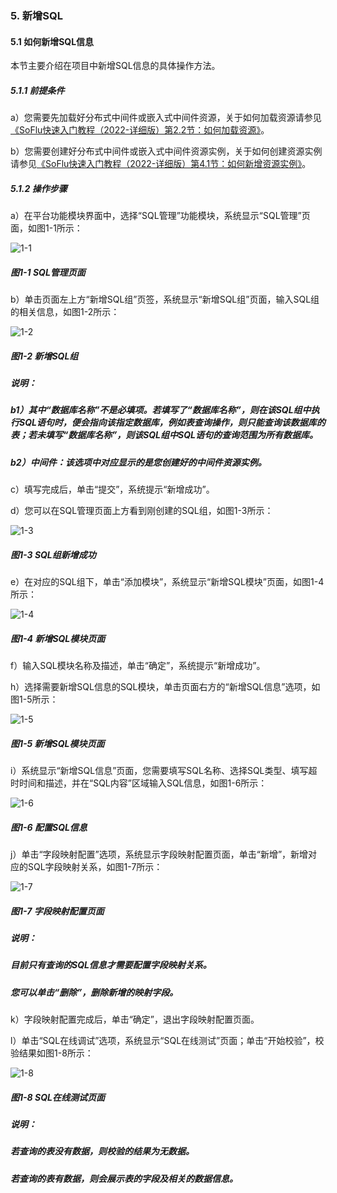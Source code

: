 ### 5. 新增SQL

#### 5.1 如何新增SQL信息

本节主要介绍在项目中新增SQL信息的具体操作方法。

##### 5.1.1 前提条件

a）您需要先加载好分布式中间件或嵌入式中间件资源，关于如何加载资源请参见[《SoFlu快速入门教程（2022-详细版）第2.2节：如何加载资源》](https://gitee.com/feisuanyz/SoFlu-adp/blob/master/SoFlu%EF%BC%88%E5%90%8E%E7%AB%AF%EF%BC%89%E5%85%A8%E8%87%AA%E5%8A%A8%E5%BC%80%E5%8F%91%E5%B9%B3%E5%8F%B0%E6%95%99%E7%A8%8B/SoFlu%EF%BC%88%E5%90%8E%E7%AB%AF%EF%BC%89%E5%BF%AB%E9%80%9F%E5%85%A5%E9%97%A8%E6%95%99%E7%A8%8B/SoFlu%E5%BF%AB%E9%80%9F%E5%85%A5%E9%97%A8%E6%95%99%E7%A8%8B%EF%BC%882022-%E8%AF%A6%E7%BB%86%E7%89%88%EF%BC%89/2.%20%E5%88%9B%E5%BB%BA%E9%A1%B9%E7%9B%AE/2.%20%E5%A6%82%E4%BD%95%E5%8A%A0%E8%BD%BD%E8%B5%84%E6%BA%90.md)。

b）您需要创建好分布式中间件或嵌入式中间件资源实例，关于如何创建资源实例请参见[《SoFlu快速入门教程（2022-详细版）第4.1节：如何新增资源实例》](https://gitee.com/feisuanyz/SoFlu-adp/blob/master/SoFlu%EF%BC%88%E5%90%8E%E7%AB%AF%EF%BC%89%E5%85%A8%E8%87%AA%E5%8A%A8%E5%BC%80%E5%8F%91%E5%B9%B3%E5%8F%B0%E6%95%99%E7%A8%8B/SoFlu%EF%BC%88%E5%90%8E%E7%AB%AF%EF%BC%89%E5%BF%AB%E9%80%9F%E5%85%A5%E9%97%A8%E6%95%99%E7%A8%8B/SoFlu%E5%BF%AB%E9%80%9F%E5%85%A5%E9%97%A8%E6%95%99%E7%A8%8B%EF%BC%882022-%E8%AF%A6%E7%BB%86%E7%89%88%EF%BC%89/4.%20%E5%88%9B%E5%BB%BA%E8%B5%84%E6%BA%90%E5%AE%9E%E4%BE%8B/1.%20%E5%A6%82%E4%BD%95%E6%96%B0%E5%A2%9E%E8%B5%84%E6%BA%90%E5%AE%9E%E4%BE%8B.md)。

##### 5.1.2 操作步骤

a）在平台功能模块界面中，选择“SQL管理”功能模块，系统显示“SQL管理”页面，如图1-1所示：

![1-1](https://www.feisuanyz.com/fsimage/ks-image/ks_7-0_img.png)

##### 图1-1 SQL管理页面

b）单击页面左上方“新增SQL组”页签，系统显示“新增SQL组”页面，输入SQL组的相关信息，如图1-2所示：

![1-2](https://www.feisuanyz.com/fsimage/ks-image/ks_7-1_img.png)

##### 图1-2 新增SQL组

##### 说明：

##### b1）其中“数据库名称”不是必填项。若填写了“数据库名称”，则在该SQL组中执行SQL语句时，便会指向该指定数据库，例如表查询操作，则只能查询该数据库的表；若未填写“数据库名称”，则该SQL组中SQL语句的查询范围为所有数据库。

##### b2）中间件：该选项中对应显示的是您创建好的中间件资源实例。

c）填写完成后，单击“提交”，系统提示“新增成功”。

d）您可以在SQL管理页面上方看到刚创建的SQL组，如图1-3所示：

![1-3](https://www.feisuanyz.com/fsimage/ks-image/ks_7-2_img.png)

##### 图1-3 SQL组新增成功

e）在对应的SQL组下，单击“添加模块”，系统显示“新增SQL模块”页面，如图1-4所示：

![1-4](https://www.feisuanyz.com/fsimage/ks-image/ks_7-3_img.png)

##### 图1-4 新增SQL模块页面

f）输入SQL模块名称及描述，单击“确定”，系统提示“新增成功”。

h）选择需要新增SQL信息的SQL模块，单击页面右方的“新增SQL信息”选项，如图1-5所示：

![1-5](https://www.feisuanyz.com/fsimage/ks-image/ks_7-3_img.png)

##### 图1-5 新增SQL模块页面

i）系统显示“新增SQL信息”页面，您需要填写SQL名称、选择SQL类型、填写超时时间和描述，并在“SQL内容”区域输入SQL信息，如图1-6所示：

![1-6](https://www.feisuanyz.com/fsimage/ks-image/ks_7-5_img.png)

##### 图1-6 配置SQL信息

j）单击“字段映射配置”选项，系统显示字段映射配置页面，单击“新增”，新增对应的SQL字段映射关系，如图1-7所示：

![1-7](https://www.feisuanyz.com/fsimage/ks-image/ks_7-6_img.png)

##### 图1-7 字段映射配置页面

##### 说明：

##### 目前只有查询的SQL信息才需要配置字段映射关系。

##### 您可以单击“删除”，删除新增的映射字段。

k）字段映射配置完成后，单击“确定”，退出字段映射配置页面。

l）单击“SQL在线调试”选项，系统显示“SQL在线测试”页面；单击“开始校验”，校验结果如图1-8所示：

![1-8](https://www.feisuanyz.com/fsimage/ks-image/ks_7-7_img.png)

##### 图1-8 SQL在线测试页面

##### 说明：

##### 若查询的表没有数据，则校验的结果为无数据。

##### 若查询的表有数据，则会展示表的字段及相关的数据信息。
